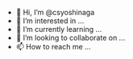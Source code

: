 - 👋 Hi, I’m @csyoshinaga
- 👀 I’m interested in ...
- 🌱 I’m currently learning ...
- 💞️ I’m looking to collaborate on ...
- 📫 How to reach me ...

<!---
csyoshinaga/csyoshinaga is a ✨ special ✨ repository because its `README.md` (this file) appears on your GitHub profile.
You can click the Preview link to take a look at your changes.
--->
